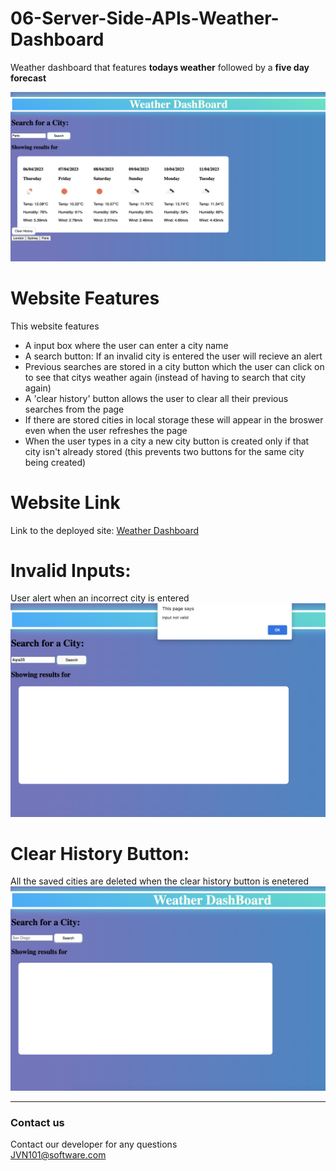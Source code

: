 # 06-Server-Side-APIs-Weather-Dashboard

Weather dashboard that features **todays weather** followed by a **five day forecast**

 ![Weather Dashboard](Assets/Images/weather.png) 
 
# Website Features
This website features
 * A input box where the user can enter a city name <br />
 * A search button: If an invalid city is entered the user will recieve an alert <br />
 * Previous searches are stored in a city button which the user can click on to see that citys weather again (instead of having to search that city again)<br />
 * A 'clear history' button allows the user to clear all their previous searches from the page <br />
 * If there are stored cities in local storage these will appear in the broswer even when the user refreshes the page <br />
 * When the user types in a city a new city button is created only if that city isn't already stored (this prevents two buttons for the same city being created)<br />

# Website Link

 Link to the deployed site:
 [Weather Dashboard](https://jvn101.github.io/06-Server-Side-APIs-Weather-Dashboard/)
 
# Invalid Inputs:
User alert when an incorrect city is entered
  ![User alert when an incorrect city is entered:](Assets/Images/invalid-input.png) 

# Clear History Button:
All the saved cities are deleted when the clear history button is enetered
  ![All the saved cities are deleted when the clear history button is enetered:](Assets/Images/clear-history.png) 
  
 

***
### Contact us
Contact our developer for any questions <br />
<JVN101@software.com>
